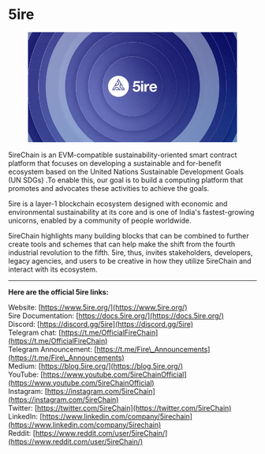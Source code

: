 # 5ire

<figure><img src="../../.gitbook/assets/image (6) (1) (1).png" alt=""><figcaption></figcaption></figure>

5ireChain is an EVM-compatible sustainability-oriented smart contract platform that focuses on developing a sustainable and for-benefit ecosystem based on the United Nations Sustainable Development Goals (UN SDGs) .To enable this, our goal is to build a computing platform that promotes and advocates these activities to achieve the goals.

5ire is a layer-1 blockchain ecosystem designed with economic and environmental sustainability at its core and is one of India's fastest-growing unicorns, enabled by a community of people worldwide.

5ireChain highlights many building blocks that can be combined to further create tools and schemes that can help make the shift from the fourth industrial revolution to the fifth. 5ire, thus, invites stakeholders, developers, legacy agencies, and users to be creative in how they utilize 5ireChain and interact with its ecosystem.

***

**Here are the official 5ire links:**

Website: [https://www.5ire.org/](https://www.5ire.org/) \
5ire Documentation: [https://docs.5ire.org/](https://docs.5ire.org/) \
Discord: [https://discord.gg/5ire](https://discord.gg/5ire) \
Telegram chat: [https://t.me/OfficialFireChain](https://t.me/OfficialFireChain) \
Telegram Announcement: [https://t.me/Fire\_Announcements](https://t.me/Fire\_Announcements) \
Medium: [https://blog.5ire.org/](https://blog.5ire.org/) \
YouTube: [https://www.youtube.com/5ireChainOfficial](https://www.youtube.com/5ireChainOfficial) \
Instagram: [https://instagram.com/5ireChain](https://instagram.com/5ireChain) \
Twitter: [https://twitter.com/5ireChain](https://twitter.com/5ireChain) \
LinkedIn: [https://www.linkedin.com/company/5irechain](https://www.linkedin.com/company/5irechain) \
Reddit: [https://www.reddit.com/user/5ireChain/](https://www.reddit.com/user/5ireChain/)

